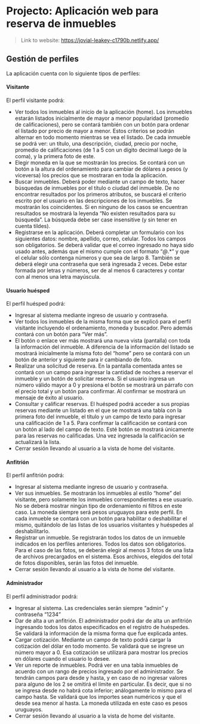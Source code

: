 # Projecto: Aplicación web para reserva de inmuebles
> Link to website: https://jovial-leakey-c1790b.netlify.app/

## Gestión de perfiles 
La aplicación cuenta con lo siguiente tipos de perfiles:
#### Visitante
El perfil visitante podrá:
- Ver todos los inmuebles al inicio de la aplicación (home). Los inmuebles estarán listados inicialmente de mayor a menor popularidad (promedio de calificaciones), pero se contará también con un botón para ordenar el listado por precio de mayor a menor. Estos criterios se podrán alternar en todo momento mientras se vea el listado. De cada inmueble se podrá ver: un título, una descripción, ciudad, precio por noche, promedio de calificaciones (de 1 a 5 con un dígito decimal luego de la coma), y la primera foto de este.
- Elegir moneda en la que se mostrarán los precios. Se contará con un botón a la altura del ordenamiento para cambiar de dólares a pesos (y viceversa) los precios que se mostraran en toda la aplicación.
- Buscar inmuebles. Deberá poder mediante un campo de texto, hacer búsquedas de inmuebles por el título o ciudad del inmueble. De no encontrar resultados por los primeros atributos, se buscará el criterio escrito por el usuario en las descripciones de los inmuebles. Se mostrarán los coincidentes. Si en ninguno de los casos se encuentran resultados se mostrará la leyenda “No existen resultados para su búsqueda”. La búsqueda debe ser case insensitive (y sin tener en cuenta tildes).
- Registrarse en la aplicación. Deberá completar un formulario con los siguientes datos: nombre, apellido, correo, celular. Todos los campos son obligatorios. Se deberá validar que el correo ingresado no haya sido usado antes, además que el mismo cumple con el formato “*@*.*” y que el celular sólo contenga números y que sea de largo 8. También se deberá elegir una contraseña que será ingresada 2 veces. Debe estar formada por letras y números, ser de al menos 6 caracteres y contar con al menos una letra mayúscula.

#### Usuario huésped
El perfil huésped podrá:
- Ingresar al sistema mediante ingreso de usuario y contraseña.
- Ver todos los inmuebles de la misma forma que se explicó para el perfil visitante incluyendo el ordenamiento, moneda y buscador. Pero además contará con un botón para “Ver más”.
- El botón o enlace ver más mostrará una nueva vista (pantalla) con toda la información del inmueble. A diferencia de la información del listado se mostrará inicialmente la misma foto del “home” pero se contará con un botón de anterior y siguiente para ir cambiando de foto.
- Realizar una solicitud de reserva. En la pantalla comentada antes se contará con un campo para ingresar la cantidad de noches a reservar el inmueble y un botón de solicitar reserva. Si el usuario ingresa un número válido mayor a 0 y presiona el botón se mostrará un párrafo con el precio total y un botón para confirmar. Al confirmar se mostrará un mensaje de éxito al usuario.
- Consultar y calificar reservas. El huésped podrá acceder a sus propias reservas mediante un listado en el que se mostrará una tabla con la primera foto del inmueble, el título y un campo de texto para ingresar una calificación de 1 a 5. Para confirmar la calificación se contará con un botón al lado del campo de texto. Esté botón se mostrará únicamente para las reservas no calificadas. Una vez ingresada la calificación se actualizará la lista.
- Cerrar sesión llevando al usuario a la vista de home del visitante.

#### Anfitrión
El perfil anfitrión podrá:
- Ingresar al sistema mediante ingreso de usuario y contraseña.
- Ver sus inmuebles. Se mostrarán los inmuebles al estilo “home” del visitante, pero solamente los inmuebles correspondientes a ese usuario. No se deberá mostrar ningún tipo de ordenamiento ni filtros en este caso. La moneda siempre será pesos uruguayos para este perfil. En cada inmueble se contará con un botón para habilitar o deshabilitar el mismo, quitándolo de las listas de los usuarios visitantes y huéspedes al deshabilitarlo.
- Registrar un inmueble. Se registrarán todos los datos de un inmueble indicados en los perfiles anteriores. Todos los datos son obligatorios. Para el caso de las fotos, se deberán elegir al menos 3 fotos de una lista de archivos precargados en el sistema. Esos archivos, elegidos del total de fotos disponibles, serán las fotos del inmueble.
- Cerrar sesión llevando al usuario a la vista de home del visitante.

#### Administrador
El perfil administrador podrá:
- Ingresar al sistema. Las credenciales serán siempre “admin” y contraseña “1234”
- Dar de alta a un anfitrión. El administrador podrá dar de alta un anfitrión ingresando todos los datos especificados en el registro de huéspedes. Se validará la información de la misma forma que fue explicada antes.
- Cargar cotización. Mediante un campo de texto podrá cargar la cotización del dólar en todo momento. Se validará que se ingrese un número mayor a 0. Esa cotización se utilizará para mostrar los precios en dólares cuando el usuario lo desee.
- Ver un reporte de inmuebles. Podrá ver en una tabla inmuebles de acuerdo con un rango de precios ingresado por el administrador. Se tendrán campos para desde y hasta, y en caso de no ingresar valores para alguno de los 2 se omitirá el límite en particular. Es decir, que si no se ingresa desde no habrá cota inferior; análogamente lo mismo para el campo hasta. Se validará que los importes sean numéricos y que el desde sea menor al hasta. La moneda utilizada en este caso es pesos uruguayos.
- Cerrar sesión llevando al usuario a la vista de home del visitante.


